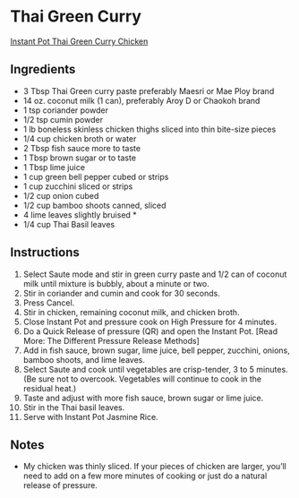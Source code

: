 # Thai Green Curry
[Instant Pot Thai Green Curry Chicken](https://www.paintthekitchenred.com/instant-pot-thai-green-curry-with-chicken/)

## Ingredients
- 3 Tbsp Thai Green curry paste preferably Maesri or Mae Ploy brand
- 14 oz. coconut milk (1 can), preferably Aroy D or Chaokoh brand
- 1 tsp coriander powder
- 1/2 tsp cumin powder
- 1 lb boneless skinless chicken thighs sliced into thin bite-size pieces
- 1/4 cup chicken broth or water
- 2 Tbsp  fish sauce more to taste
- 1 Tbsp  brown sugar or to taste
- 1 Tbsp  lime juice
- 1 cup green bell pepper cubed or strips
- 1 cup zucchini sliced or strips
- 1/2 cup onion cubed
- 1/2 cup bamboo shoots canned, sliced
- 4   lime leaves slightly bruised *
- 1/4 cup Thai Basil leaves

## Instructions
1. Select Saute mode and stir in green curry paste and 1/2 can of coconut milk until mixture is bubbly, about a minute or two.
2. Stir in coriander and cumin and cook for 30 seconds.
3. Press Cancel.
4. Stir in chicken, remaining coconut milk, and chicken broth.
5. Close Instant Pot and pressure cook on High Pressure for 4 minutes.
6. Do a Quick Release of pressure (QR) and open the Instant Pot. [Read More: The Different Pressure Release Methods]
7. Add in fish sauce, brown sugar, lime juice, bell pepper, zucchini, onions, bamboo shoots, and lime leaves.
8. Select Saute and cook until vegetables are crisp-tender, 3 to 5 minutes.  (Be sure not to overcook.  Vegetables will continue to cook in the residual heat.)
9. Taste and adjust with more fish sauce, brown sugar or lime juice.
10. Stir in the Thai basil leaves.
11. Serve with Instant Pot Jasmine Rice.

## Notes
- My chicken was thinly sliced. If your pieces of chicken are larger, you’ll need to add on a few more minutes of cooking or just do a natural release of pressure.